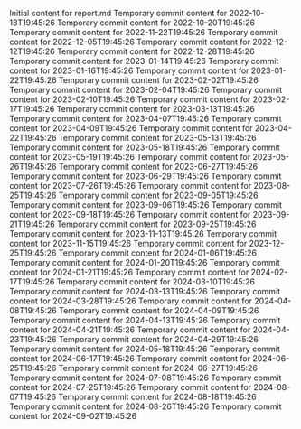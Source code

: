 Initial content for report.md
Temporary commit content for 2022-10-13T19:45:26
Temporary commit content for 2022-10-20T19:45:26
Temporary commit content for 2022-11-22T19:45:26
Temporary commit content for 2022-12-05T19:45:26
Temporary commit content for 2022-12-12T19:45:26
Temporary commit content for 2022-12-28T19:45:26
Temporary commit content for 2023-01-14T19:45:26
Temporary commit content for 2023-01-16T19:45:26
Temporary commit content for 2023-01-22T19:45:26
Temporary commit content for 2023-02-02T19:45:26
Temporary commit content for 2023-02-04T19:45:26
Temporary commit content for 2023-02-10T19:45:26
Temporary commit content for 2023-02-17T19:45:26
Temporary commit content for 2023-03-13T19:45:26
Temporary commit content for 2023-04-07T19:45:26
Temporary commit content for 2023-04-09T19:45:26
Temporary commit content for 2023-04-22T19:45:26
Temporary commit content for 2023-05-13T19:45:26
Temporary commit content for 2023-05-18T19:45:26
Temporary commit content for 2023-05-19T19:45:26
Temporary commit content for 2023-05-26T19:45:26
Temporary commit content for 2023-06-27T19:45:26
Temporary commit content for 2023-06-29T19:45:26
Temporary commit content for 2023-07-26T19:45:26
Temporary commit content for 2023-08-25T19:45:26
Temporary commit content for 2023-09-05T19:45:26
Temporary commit content for 2023-09-06T19:45:26
Temporary commit content for 2023-09-18T19:45:26
Temporary commit content for 2023-09-21T19:45:26
Temporary commit content for 2023-09-25T19:45:26
Temporary commit content for 2023-11-13T19:45:26
Temporary commit content for 2023-11-15T19:45:26
Temporary commit content for 2023-12-25T19:45:26
Temporary commit content for 2024-01-06T19:45:26
Temporary commit content for 2024-01-20T19:45:26
Temporary commit content for 2024-01-21T19:45:26
Temporary commit content for 2024-02-17T19:45:26
Temporary commit content for 2024-03-10T19:45:26
Temporary commit content for 2024-03-13T19:45:26
Temporary commit content for 2024-03-28T19:45:26
Temporary commit content for 2024-04-08T19:45:26
Temporary commit content for 2024-04-09T19:45:26
Temporary commit content for 2024-04-13T19:45:26
Temporary commit content for 2024-04-21T19:45:26
Temporary commit content for 2024-04-23T19:45:26
Temporary commit content for 2024-04-29T19:45:26
Temporary commit content for 2024-05-18T19:45:26
Temporary commit content for 2024-06-17T19:45:26
Temporary commit content for 2024-06-25T19:45:26
Temporary commit content for 2024-06-27T19:45:26
Temporary commit content for 2024-07-08T19:45:26
Temporary commit content for 2024-07-25T19:45:26
Temporary commit content for 2024-08-07T19:45:26
Temporary commit content for 2024-08-18T19:45:26
Temporary commit content for 2024-08-26T19:45:26
Temporary commit content for 2024-09-02T19:45:26
